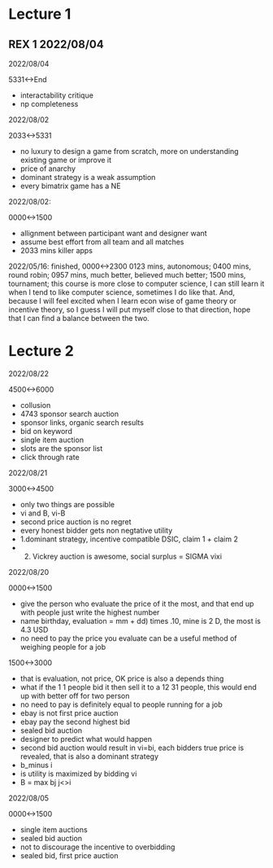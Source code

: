 # Lecture 1
## REX 1 2022/08/04

2022/08/04

5331<->End

- interactability critique
- np completeness

2022/08/02

2033<->5331

- no luxury to design a game from scratch, more on understanding existing game or improve it
- price of anarchy
- dominant strategy is a weak assumption
- every bimatrix game has a NE

2022/08/02:

0000<->1500

- allignment between participant want and designer want
- assume best effort from all team and all matches
- 2033 mins killer apps

2022/05/16:
finished,
0000<->2300
0123 mins, autonomous;
0400 mins, round robin;
0957 mins, much better, believed much better;
1500 mins, tournament;
this course is more close to computer science, I can still learn it when I tend to like computer science, sometimes I do like that. And, because I will feel excited when I learn econ wise of game theory or incentive theory, so I guess I will put myself close to that direction, hope that I can find a balance between the two.

# Lecture 2

2022/08/22

4500<->6000

- collusion
- 4743 sponsor search auction
- sponsor links, organic search results
- bid on keyword
- single item auction
- slots are the sponsor list
- click through rate

2022/08/21

3000<->4500

- only two things are possible
- vi and B, vi-B
- second price auction is no regret
- every honest bidder gets non negtative utility
- 1.dominant strategy, incentive compatible DSIC, claim 1 + claim 2
- 2. Vickrey auction is awesome, social surplus = SIGMA vixi

2022/08/20

0000<->1500

- give the person who evaluate the price of it the most, and that end up with people just write the highest number
- name birthday, evaluation = mm + dd) times .10, mine is 2 D, the most is 4.3 USD
- no need to pay the price you evaluate can be a useful method of weighing people for a job

1500<->3000

- that is evaluation, not price, OK price is also a depends thing
- what if the 1 1 people bid it then sell it to a 12 31 people, this would end up with better off for two person
- no need to pay is definitely equal to people running for a job
- ebay is not first price auction
- ebay pay the second highest bid
- sealed bid auction
- designer to predict what would happen
- second bid auction would result in vi=bi, each bidders true price is revealed, that is also a dominant strategy
- b_minus i
- is utility is maximized by bidding vi
- B = max bj j<>i

2022/08/05

0000<->1500

- single item auctions
- sealed bid auction
- not to discourage the incentive to overbidding
- sealed bid, first price auction
